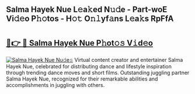 ## Salma Hayek Nue L𝚎a𝚔ed N𝚞𝚍e - Part-woE Vi𝚍𝚎o P𝚑𝚘tos - H𝚘𝚝 O𝚗𝚕yf𝚊ns L𝚎a𝚔s RpFfA

# <h2><a href="http://kf8l4up.oniu.top/?m=Salma+Hayek+Nue">🔗👉 🔴 Salma Hayek Nue P𝚑ot𝚘𝚜 V𝚒d𝚎o</a></h2>

[![Salma Hayek Nue Nu𝚍e𝚜](https://i.imgur.com/0qMVB7G.gif)](http://kf8l4up.oniu.top/?m=Salma+Hayek+Nue)
Virtual content creator and entertainer Salma Hayek Nue, celebrated for distributing dance and lifestyle inspiration through trending dance moves and short films. Outstanding juggling partner Salma Hayek Nue, recognized for their remarkable abilities and accomplishments in juggling with others.  
